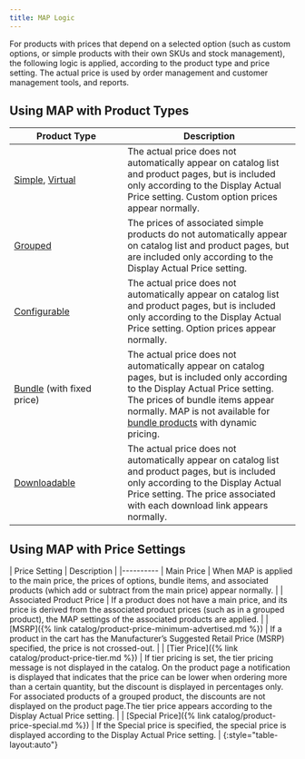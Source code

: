 ```yaml
---
title: MAP Logic
---
```


For products with prices that depend on a selected option (such as custom options, or simple products with their own SKUs and stock management), the following logic is applied, according to the product type and price setting. The actual price is used by order management and customer management tools, and reports.

## Using MAP with Product Types

<table>
<col WIDTH="200">
<col WIDTH="auto">
      <thead>
         <tr>
            <th>Product Type</th>
            <th>Description</th>
         </tr>
      </thead>
      <tbody>
         <tr>
            <td><a href="{% link catalog/product-create-simple.md %}">Simple</a>, <a href="{% link catalog/product-create-virtual.md %}">Virtual</a></td>
            <td>The actual price does not automatically appear on catalog list and product pages, but is included only according to the Display Actual Price setting. Custom option prices appear normally.</td>
         </tr>
         <tr>
            <td>
               <a href="{% link catalog/product-create-grouped.md %}">Grouped</a>
            </td>
            <td>The prices of associated simple products do not automatically appear on catalog list and product pages, but are included only according to the Display Actual Price setting.</td>
         </tr>
         <tr>
            <td>
               <a href="{% link catalog/product-create-configurable.md %}">Configurable</a>
            </td>
            <td>The actual price does not automatically appear on catalog list and product pages, but is included only according to the Display Actual Price setting. Option prices appear normally. </td>
         </tr>
         <tr>
            <td><a href="{% link catalog/product-create-bundle.md %}">Bundle</a> (with fixed price)</td>
            <td>The actual price does not automatically appear on catalog pages, but is included only according to the Display Actual Price setting. The prices of bundle items appear normally. MAP is not available for <a href="{% link catalog/product-create-bundle.md %}">bundle products</a> with dynamic pricing.</td>
         </tr>
         <tr>
            <td>
               <a href="{% link catalog/product-create-downloadable.md %}">Downloadable</a>
            </td>
            <td>The actual price does not automatically appear on  catalog list and product pages, but is included only according to the Display Actual Price setting. The price associated with each download link appears normally. </td>
         </tr>
      </tbody>
   </table>

## Using MAP with Price Settings

| Price Setting | Description |
|----------
| Main Price | When MAP is applied to the main price, the prices of options, bundle items, and associated products (which add or subtract from the main price) appear normally. |
| Associated Product Price | If a product does not have a main price, and its price is derived from the associated product prices (such as in a grouped product), the MAP settings of the associated products are applied. |
| [MSRP]({% link catalog/product-price-minimum-advertised.md %}) | If a product in the cart has the Manufacturer’s Suggested Retail Price (MSRP) specified, the price is not crossed-out. |
| [Tier Price]({% link catalog/product-price-tier.md %}) | If tier pricing is set, the tier pricing message is not displayed in the catalog. On the product page a notification is displayed that indicates that the price can be lower when ordering more than a certain quantity, but the discount is displayed in percentages only. For associated products of a grouped product, the discounts are not displayed on the product page.The tier price appears according to the Display Actual Price setting. |
| [Special Price]({% link catalog/product-price-special.md %}) | If the Special price is specified, the special price is displayed according to the Display Actual Price setting. |
{:style="table-layout:auto"}
